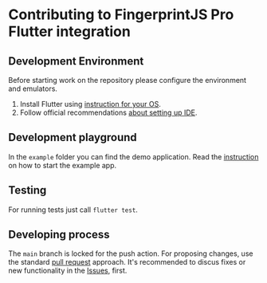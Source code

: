 # Contributing to FingerprintJS Pro Flutter integration

## Development Environment

Before starting work on the repository please configure the environment and emulators.
1. Install Flutter using [instruction for your OS](https://docs.flutter.dev/get-started/install).
2. Follow official recommendations [about setting up IDE](https://docs.flutter.dev/get-started/editor?tab=androidstudio).

## Development playground

In the `example` folder you can find the demo application. Read the [instruction](https://docs.flutter.dev/get-started/test-drive?tab=androidstudio) on how to start the example app.

## Testing

For running tests just call `flutter test`.

## Developing process

The `main` branch is locked for the push action. For proposing changes, use the standard [pull request](https://docs.github.com/en/pull-requests/collaborating-with-pull-requests/proposing-changes-to-your-work-with-pull-requests/creating-a-pull-request) approach. It's recommended to discus fixes or new functionality in the [Issues](https://github.com/fingerprintjs/fingerprintjs-pro-flutter/issues), first.